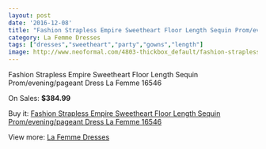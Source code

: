 ```yaml
---
layout: post
date: '2016-12-08'
title: "Fashion Strapless Empire Sweetheart Floor Length Sequin Prom/evening/pageant Dress La Femme 16546"
category: La Femme Dresses
tags: ["dresses","sweetheart","party","gowns","length"]
image: http://www.neoformal.com/4803-thickbox_default/fashion-strapless-empire-sweetheart-floor-length-sequin-prom-evening-pageant-dress-la-femme-16546.jpg
---
```

Fashion Strapless Empire Sweetheart Floor Length Sequin Prom/evening/pageant Dress La Femme 16546

On Sales: **$384.99**
<a href="https://www.neoformal.com/en/la-femme-dresses/1780-fashion-strapless-empire-sweetheart-floor-length-sequin-prom-evening-pageant-dress-la-femme-16546.html"><amp-img layout="responsive" width="600" height="600" src="//www.neoformal.com/4803-thickbox_default/fashion-strapless-empire-sweetheart-floor-length-sequin-prom-evening-pageant-dress-la-femme-16546.jpg" alt="Fashion Strapless Empire Sweetheart Floor Length Sequin Prom/evening/pageant Dress La Femme 16546 0" /></a>
<a href="https://www.neoformal.com/en/la-femme-dresses/1780-fashion-strapless-empire-sweetheart-floor-length-sequin-prom-evening-pageant-dress-la-femme-16546.html"><amp-img layout="responsive" width="600" height="600" src="//www.neoformal.com/4804-thickbox_default/fashion-strapless-empire-sweetheart-floor-length-sequin-prom-evening-pageant-dress-la-femme-16546.jpg" alt="Fashion Strapless Empire Sweetheart Floor Length Sequin Prom/evening/pageant Dress La Femme 16546 1" /></a>
<a href="https://www.neoformal.com/en/la-femme-dresses/1780-fashion-strapless-empire-sweetheart-floor-length-sequin-prom-evening-pageant-dress-la-femme-16546.html"><amp-img layout="responsive" width="600" height="600" src="//www.neoformal.com/4805-thickbox_default/fashion-strapless-empire-sweetheart-floor-length-sequin-prom-evening-pageant-dress-la-femme-16546.jpg" alt="Fashion Strapless Empire Sweetheart Floor Length Sequin Prom/evening/pageant Dress La Femme 16546 2" /></a>
<a href="https://www.neoformal.com/en/la-femme-dresses/1780-fashion-strapless-empire-sweetheart-floor-length-sequin-prom-evening-pageant-dress-la-femme-16546.html"><amp-img layout="responsive" width="600" height="600" src="//www.neoformal.com/4806-thickbox_default/fashion-strapless-empire-sweetheart-floor-length-sequin-prom-evening-pageant-dress-la-femme-16546.jpg" alt="Fashion Strapless Empire Sweetheart Floor Length Sequin Prom/evening/pageant Dress La Femme 16546 3" /></a>

Buy it: [Fashion Strapless Empire Sweetheart Floor Length Sequin Prom/evening/pageant Dress La Femme 16546](https://www.neoformal.com/en/la-femme-dresses/1780-fashion-strapless-empire-sweetheart-floor-length-sequin-prom-evening-pageant-dress-la-femme-16546.html "Fashion Strapless Empire Sweetheart Floor Length Sequin Prom/evening/pageant Dress La Femme 16546")

View more: [La Femme Dresses](https://www.neoformal.com/en/16-la-femme-dresses "La Femme Dresses")